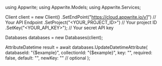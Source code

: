 using Appwrite;
using Appwrite.Models;
using Appwrite.Services;

Client client = new Client()
    .SetEndPoint("https://cloud.appwrite.io/v1") // Your API Endpoint
    .SetProject("<YOUR_PROJECT_ID>") // Your project ID
    .SetKey("<YOUR_API_KEY>"); // Your secret API key

Databases databases = new Databases(client);

AttributeDatetime result = await databases.UpdateDatetimeAttribute(
    databaseId: "{$example}",
    collectionId: "{$example}",
    key: "",
    required: false,
    default: "",
    newKey: "" // optional
);